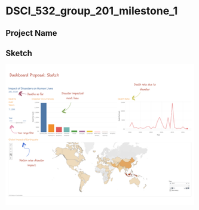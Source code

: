 # DSCI_532_group_201_milestone_1

## Project Name

## Sketch
<html>
  <img src = "images/sketch_v1.png" />
<html>